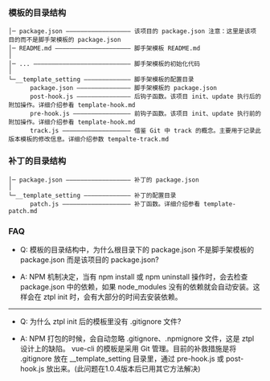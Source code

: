 ### 模板的目录结构

```
│─ package.json —————————————————— 该项目的 package.json 注意：这里是该项目的而不是脚手架模板的 package.json
│─ README.md ————————————————————— 脚手架模板 README.md
│
│─ ... ——————————————————————————— 脚手架模板的初始化代码
│
└─__template_setting ————————————— 脚手架模板的配置目录
      package.json ——————————————— 脚手架模板的 package.json
      post-hook.js ——————————————— 后钩子函数。该项目 init、update 执行后的附加操作。详细介绍参看 template-hook.md
      pre-hook.js ———————————————— 前钩子函数。该项目 init、update 执行前的附加操作。详细介绍参看 template-hook.md
      track.js ——————————————————— 借鉴 Git 中 track 的概念。主要用于记录此版本模板的修改信息。详细介绍参数 tempalte-track.md
```

### 补丁的目录结构

```
│─ package.json —————————————————— 补丁的 package.json
│
└─__template_setting ————————————— 补丁的配置目录
      patch.js ——————————————————— 补丁函数。详细介绍参看 template-patch.md
```

### FAQ

* Q: 模板的目录结构中，为什么根目录下的 package.json 不是脚手架模板的 package.json 而是该项目的 package.json?

* A: NPM 机制决定，当有 npm install 或 npm uninstall 操作时，会去检查 package.json 中的依赖，如果 node_modules 没有的依赖就会自动安装。这样会在 ztpl init 时，会有大部分的时间去安装依赖。

***

* Q: 为什么 ztpl init 后的模板里没有 .gitignore 文件?

* A: NPM 打包的时候，会自动忽略 .gitignore、.npmignore 文件，这是 ztpl 设计上的缺陷。 vue-cli 的模板是采用 Git 管理。目前的补救措施是将 .gitignore 放在 __template_setting 目录里，通过 pre-hook.js 或 post-hook.js 放出来。(此问题在1.0.4版本后已用其它方法解决)
